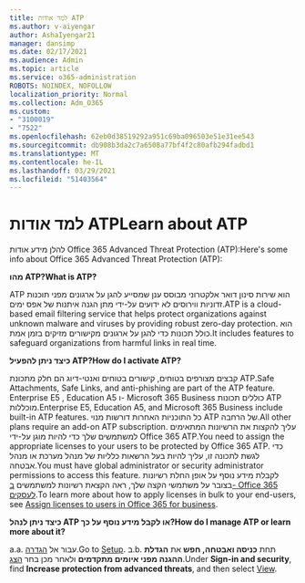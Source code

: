 ```yaml
---
title: למד אודות ATP
ms.author: v-aiyengar
author: AshaIyengar21
manager: dansimp
ms.date: 02/17/2021
ms.audience: Admin
ms.topic: article
ms.service: o365-administration
ROBOTS: NOINDEX, NOFOLLOW
localization_priority: Normal
ms.collection: Adm_O365
ms.custom:
- "3100019"
- "7522"
ms.openlocfilehash: 62eb0d38519292a951c69ba096503e51e31ee543
ms.sourcegitcommit: db908b3da2c7a6508a77bf4f2c80afb294fadbd1
ms.translationtype: MT
ms.contentlocale: he-IL
ms.lasthandoff: 03/29/2021
ms.locfileid: "51403564"
---
```

# <a name="learn-about-atp"></a><span data-ttu-id="c4cb1-102">למד אודות ATP</span><span class="sxs-lookup"><span data-stu-id="c4cb1-102">Learn about ATP</span></span>

<span data-ttu-id="c4cb1-103">להלן מידע אודות Office 365 Advanced Threat Protection (ATP):</span><span class="sxs-lookup"><span data-stu-id="c4cb1-103">Here's some info about Office 365 Advanced Threat Protection (ATP):</span></span>

<span data-ttu-id="c4cb1-104">**מהו ATP?**</span><span class="sxs-lookup"><span data-stu-id="c4cb1-104">**What is ATP?**</span></span>

<span data-ttu-id="c4cb1-105">ATP הוא שירות סינון דואר אלקטרוני מבוסס ענן שמסייע להגן על ארגונים מפני תוכנות זדוניות ווירוסים לא ידועים על-ידי מתן הגנה איתנות של אפס ימים.</span><span class="sxs-lookup"><span data-stu-id="c4cb1-105">ATP is a cloud-based email filtering service that helps protect organizations against unknown malware and viruses by providing robust zero-day protection.</span></span> <span data-ttu-id="c4cb1-106">הוא כולל תכונות כדי להגן על ארגונים מקישורים מזיקים בזמן אמת.</span><span class="sxs-lookup"><span data-stu-id="c4cb1-106">It includes features to safeguard organizations from harmful links in real time.</span></span>

<span data-ttu-id="c4cb1-107">**כיצד ניתן להפעיל ATP?**</span><span class="sxs-lookup"><span data-stu-id="c4cb1-107">**How do I activate ATP?**</span></span>

<span data-ttu-id="c4cb1-108">קבצים מצורפים בטוחים, קישורים בטוחים ואנטי-דיוג הם חלק מתכונת ATP.</span><span class="sxs-lookup"><span data-stu-id="c4cb1-108">Safe Attachments, Safe Links, and anti-phishing are part of the ATP feature.</span></span> <span data-ttu-id="c4cb1-109">Enterprise E5 , Education A5 ו- Microsoft 365 Business כוללים תכונות ATP מוכללות.</span><span class="sxs-lookup"><span data-stu-id="c4cb1-109">Enterprise E5, Education A5, and Microsoft 365 Business include built-in ATP features.</span></span> <span data-ttu-id="c4cb1-110">כל התוכניות האחרות דורשות מנוי ATP של הרחבה.</span><span class="sxs-lookup"><span data-stu-id="c4cb1-110">All other plans require an add-on ATP subscription.</span></span> <span data-ttu-id="c4cb1-111">עליך להקצות את הרשיונות המתאימים למשתמשים שלך כדי להיות מוגן על-ידי Office 365 ATP.</span><span class="sxs-lookup"><span data-stu-id="c4cb1-111">You need to assign the appropriate licenses to your users to be protected by Office 365 ATP.</span></span> <span data-ttu-id="c4cb1-112">כדי לגשת לתכונה זו, עליך להיות בעל הרשאות כלליות של מנהל מערכת או מנהל אבטחה.</span><span class="sxs-lookup"><span data-stu-id="c4cb1-112">You must have global administrator or security administrator permissions to access this feature.</span></span> <span data-ttu-id="c4cb1-113">לקבלת מידע נוסף על אופן החלת רשיונות בצובר על משתמשי הקצה שלך, ראה הקצאת רשיונות למשתמשים [ב- Office 365 לעסקים](https://go.microsoft.com/fwlink/?linkid=2093435).</span><span class="sxs-lookup"><span data-stu-id="c4cb1-113">To learn more about how to apply licenses in bulk to your end-users, see [Assign licenses to users in Office 365 for business](https://go.microsoft.com/fwlink/?linkid=2093435).</span></span>

<span data-ttu-id="c4cb1-114">**כיצד ניתן לנהל ATP או לקבל מידע נוסף על כך?**</span><span class="sxs-lookup"><span data-stu-id="c4cb1-114">**How do I manage ATP or learn more about it?**</span></span>

<span data-ttu-id="c4cb1-115">a.</span><span class="sxs-lookup"><span data-stu-id="c4cb1-115">a.</span></span> <span data-ttu-id="c4cb1-116">עבור אל [הגדרה](https://go.microsoft.com/fwlink/p/?linkid=2075721).</span><span class="sxs-lookup"><span data-stu-id="c4cb1-116">Go to [Setup](https://go.microsoft.com/fwlink/p/?linkid=2075721).</span></span>
<span data-ttu-id="c4cb1-117">ב.</span><span class="sxs-lookup"><span data-stu-id="c4cb1-117">b.</span></span> <span data-ttu-id="c4cb1-118">תחת **כניסה ואבטחה, חפש** את **הגדלת ההגנה מפני איומים מתקדמים** ולאחר מכן בחר [הצג](https://go.microsoft.com/fwlink/?linkid=2109302).</span><span class="sxs-lookup"><span data-stu-id="c4cb1-118">Under **Sign-in and security**, find **Increase protection from advanced threats**, and then select [View](https://go.microsoft.com/fwlink/?linkid=2109302).</span></span>
